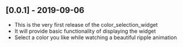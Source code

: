## [0.0.1] - 2019-09-06

* This is the very first release of the color_selection_widget
* It will provide basic functionality of displaying the widget
* Select a color you like while watching a beautiful ripple animation
